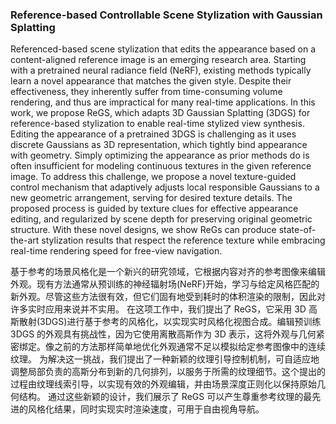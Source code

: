 ### Reference-based Controllable Scene Stylization with Gaussian Splatting

Referenced-based scene stylization that edits the appearance based on a content-aligned reference image is an emerging research area. Starting with a pretrained neural radiance field (NeRF), existing methods typically learn a novel appearance that matches the given style. Despite their effectiveness, they inherently suffer from time-consuming volume rendering, and thus are impractical for many real-time applications. In this work, we propose ReGS, which adapts 3D Gaussian Splatting (3DGS) for reference-based stylization to enable real-time stylized view synthesis. Editing the appearance of a pretrained 3DGS is challenging as it uses discrete Gaussians as 3D representation, which tightly bind appearance with geometry. Simply optimizing the appearance as prior methods do is often insufficient for modeling continuous textures in the given reference image. To address this challenge, we propose a novel texture-guided control mechanism that adaptively adjusts local responsible Gaussians to a new geometric arrangement, serving for desired texture details. The proposed process is guided by texture clues for effective appearance editing, and regularized by scene depth for preserving original geometric structure. With these novel designs, we show ReGs can produce state-of-the-art stylization results that respect the reference texture while embracing real-time rendering speed for free-view navigation.

基于参考的场景风格化是一个新兴的研究领域，它根据内容对齐的参考图像来编辑外观。现有方法通常从预训练的神经辐射场(NeRF)开始，学习与给定风格匹配的新外观。尽管这些方法很有效，但它们固有地受到耗时的体积渲染的限制，因此对许多实时应用来说并不实用。
在这项工作中，我们提出了 ReGS，它采用 3D 高斯散射(3DGS)进行基于参考的风格化，以实现实时风格化视图合成。编辑预训练 3DGS 的外观具有挑战性，因为它使用离散高斯作为 3D 表示，这将外观与几何紧密绑定。像之前的方法那样简单地优化外观通常不足以模拟给定参考图像中的连续纹理。
为解决这一挑战，我们提出了一种新颖的纹理引导控制机制，可自适应地调整局部负责的高斯分布到新的几何排列，以服务于所需的纹理细节。这个提出的过程由纹理线索引导，以实现有效的外观编辑，并由场景深度正则化以保持原始几何结构。
通过这些新颖的设计，我们展示了 ReGS 可以产生尊重参考纹理的最先进的风格化结果，同时实现实时渲染速度，可用于自由视角导航。
